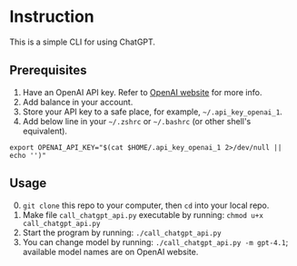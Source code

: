 # Instruction

This is a simple CLI for using ChatGPT.

## Prerequisites

1. Have an OpenAI API key. Refer to [OpenAI website](https://platform.openai.com/docs/overview) for more info.
2. Add balance in your account.
3. Store your API key to a safe place, for example, `~/.api_key_openai_1`. 
4. Add below line in your `~/.zshrc` or `~/.bashrc` (or other shell's equivalent).

```
export OPENAI_API_KEY="$(cat $HOME/.api_key_openai_1 2>/dev/null || echo '')"
```

## Usage

0. `git clone` this repo to your computer, then `cd` into your local repo.
1. Make file `call_chatgpt_api.py` executable by running: `chmod u+x call_chatgpt_api.py`
2. Start the program by running: `./call_chatgpt_api.py`
3. You can change model by running: `./call_chatgpt_api.py -m gpt-4.1`; available
model names are on OpenAI website.
